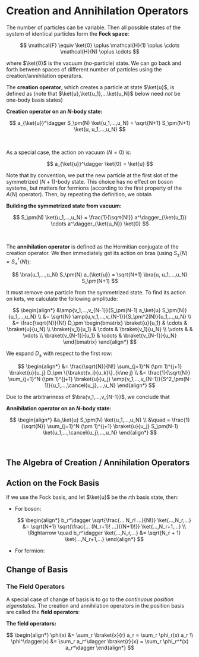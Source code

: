 # Creation and Annihilation Operators

The number of particles can be variable. Then all possible states of the system of identical particles form the **Fock space**:

$$
\mathcal{F} \equiv \ket{0} \oplus \mathcal{H}(1)
\oplus \cdots \mathcal{H}(N) \oplus \cdots
$$

where $\ket{0}$ is the vacuum (no-particle) state. We can go back and forth between spaces of different number of particles using the creation/annihilation operators. 

The **creation operator**, which creates a particle at state $\ket{u}$, is defined as (note that $\ket{u},\ket{u_1},...\ket{u_N}$ below need *not* be one-body basis states)

<div class="result">

**Creation operator on an $N$-body state:**

$$
a_{\ket{u}}^\dagger S_\pm(N) \ket{u_1,...,u_N}
= \sqrt{N+1} S_\pm(N+1) \ket{u, u_1,...,u_N}
$$

</div><br>

As a special case, the action on vacuum ($N = 0$) is:

$$
a_{\ket{u}}^\dagger \ket{0} = \ket{u}
$$

Note that by convention, we put the new particle at the first slot of the symmetrized $(N+1)$-body state. This choice has no effect on boson systems, but matters for fermions (according to the first property of the $A(N)$ operator). Then, by repeating the definition, we obtain

<div class="result">

**Building the symmetrized state from vacuum:**

$$
S_\pm(N) \ket{u_1,...,u_N}
= \frac{1}{\sqrt{N!}} a^\dagger_{\ket{u_1}}
\cdots a^\dagger_{\ket{u_N}} \ket{0}
$$

</div><br>

The **annihilation operator** is defined as the Hermitian conjugate of the creation operator. We then immediately get its action on bras (using $S_\pm(N) = S^\dagger_\pm(N)$): 

$$
\bra{u_1,...,u_N} S_\pm(N) a_{\ket{u}}
= \sqrt{N+1} \bra{u, u_1,...,u_N} S_\pm(N+1) 
$$

It must remove one particle from the symmetrized state. To find its action on kets, we calculate the following amplitude:

$$
\begin{align*}
    &\amp{v_1,...,v_{N-1}}{S_\pm(N-1) a_\ket{u} S_\pm(N)}{u_1,...,u_N}
    \\
    &= \sqrt{N} \amp{u,v_1,...,v_{N-1}}{S_\pm^2(N)}{u_1,...,u_N}
    \\
    &= \frac{\sqrt{N}}{N!} D_\pm \begin{bmatrix}
        \braket{u}{u_1} & \cdots & \braket{u}{u_N} \\
        \braket{v_1}{u_1} & \cdots & \braket{v_1}{u_N} \\
        \vdots & & \vdots \\
        \braket{v_{N-1}}{u_1} & \cdots & \braket{v_{N-1}}{u_N}
    \end{bmatrix}
\end{align*}
$$

We expand $D_\pm$ with respect to the first row:

$$
\begin{align*}
    &= \frac{\sqrt{N}}{N!} \sum_{j=1}^N
    (\pm 1)^{j+1} \braket{u}{u_j} 
    D_\pm \{\braket{v_i}{u_k}\}_{k\ne j}
    \\
    &= \frac{1}{\sqrt{N}} \sum_{j=1}^N
    (\pm 1)^{j+1} \braket{u}{u_j}
    \amp{v_1,...,v_{N-1}}{S^2_\pm(N-1)}{u_1,...,\cancel{u_j},...,u_N}
\end{align*}
$$

Due to the arbitrariness of $\bra{v_1,...,v_{N-1}}$, we conclude that

<div class="result">

**Annihilation operator on an $N$-body state:**

$$
\begin{align*}
    &a_\ket{u} S_\pm(N) \ket{u_1,...,u_N}
    \\ &\quad
    = \frac{1}{\sqrt{N}} \sum_{j=1}^N (\pm 1)^{j+1}
    \braket{u}{u_j} S_\pm(N-1) 
    \ket{u_1,...,\cancel{u_j},...,u_N}
\end{align*}
$$

</div><br>

## The Algebra of Creation / Annihilation Operators

## Action on the Fock Basis

If we use the Fock basis, and let $\ket{u}$ be the $r$th basis state, then:

- For boson:

    $$
    \begin{align*}
        b_r^\dagger \sqrt{\frac{... N_r! ...}{N!}}
        \ket{...,N_r,...} 
        &= \sqrt{N+1} \sqrt{\frac{... (N_r+1)! ...}{(N+1)!}}
        \ket{...,N_r+1,...} 
        \\ \Rightarrow \quad
        b_r^\dagger \ket{...,N_r,...} 
        &= \sqrt{N_r + 1} \ket{...,N_r+1,...}
    \end{align*} 
    $$

- For fermion:

## Change of Basis

### The Field Operators

A special case of change of basis is to go to the *continuous position eigenstates*. The creation and annihilation operators in the position basis are called the **field operators**:

<div class="result">

**The field operators:**

$$
\begin{align*}
    \phi(x) &= \sum_r \braket{x}{r} a_r
    = \sum_r \phi_r(x) a_r
    \\
    \phi^\dagger(x) &= \sum_r a_r^\dagger \braket{r}{x} 
    = \sum_r \phi_r^*(x) a_r^\dagger
\end{align*}
$$

</div><br>
